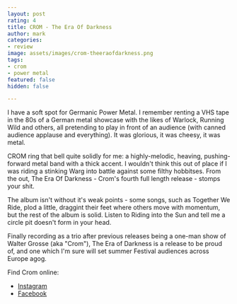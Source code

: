 ```yaml
---
layout: post
rating: 4
title: CROM - The Era Of Darkness
author: mark
categories:
- review
image: assets/images/crom-theeraofdarkness.png
tags:
- crom
- power metal
featured: false
hidden: false

---
```

I have a soft spot for Germanic Power Metal. I remember renting a VHS tape in the 80s of a German metal showcase with the likes of Warlock, Running Wild and others, all pretending to play in front of an audience (with canned audience applause and everything). It was glorious, it was cheesy, it was metal.

CROM ring that bell quite solidly for me: a highly-melodic, heaving, pushing-forward metal band with a thick accent. I wouldn't think this out of place if I was riding a stinking Warg into battle against some filthy hobbitses. From the out, The Era Of Darkness - Crom's fourth full length release - stomps your shit.

The album isn't without it's weak points - some songs, such as Together We Ride, plod a little, draggint their feet where others move with momentum, but the rest of the album is solid. Listen to Riding into the Sun and tell me a circle pit doesn't form in your head.

Finally recording as a trio after previous releases being a one-man show of Walter Grosse (aka "Crom"), The Era of Darkness is a release to be proud of, and one which I'm sure will set summer Festival audiences across Europe agog.

Find Crom online:

* [Instagram](https://www.instagram.com/thetruecrom/)
* [Facebook](https://www.facebook.com/cromofficial)